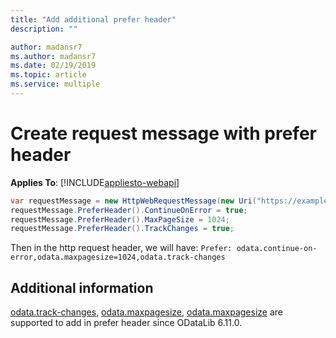```yaml
---
title: "Add additional prefer header"
description: ""

author: madansr7
ms.author: madansr7
ms.date: 02/19/2019
ms.topic: article
ms.service: multiple
---
```


# Create request message with prefer header
**Applies To**: [!INCLUDE[appliesto-webapi](../../includes/appliesto-webapi-v6.md)]

``` csharp
var requestMessage = new HttpWebRequestMessage(new Uri("https://example.com", UriKind.Absolute));
requestMessage.PreferHeader().ContinueOnError = true;
requestMessage.PreferHeader().MaxPageSize = 1024;
requestMessage.PreferHeader().TrackChanges = true;
```

Then in the http request header, we will have:
`Prefer: odata.continue-on-error,odata.maxpagesize=1024,odata.track-changes`

## Additional information

[odata.track-changes](https://docs.oasis-open.org/odata/odata/v4.0/errata02/os/complete/part1-protocol/odata-v4.0-errata02-os-part1-protocol-complete.html#_Toc406398239), [odata.maxpagesize](https://docs.oasis-open.org/odata/odata/v4.0/errata02/os/complete/part1-protocol/odata-v4.0-errata02-os-part1-protocol-complete.html#_Toc406398238), [odata.maxpagesize](https://docs.oasis-open.org/odata/odata/v4.0/errata02/os/complete/part1-protocol/odata-v4.0-errata02-os-part1-protocol-complete.html#_Toc406398236) are supported to add in prefer header since ODataLib 6.11.0.
